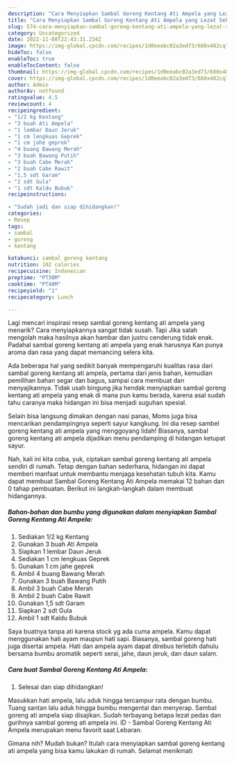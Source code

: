 ```yaml
---
description: "Cara Menyiapkan Sambal Goreng Kentang Ati Ampela yang Lezat Sekali"
title: "Cara Menyiapkan Sambal Goreng Kentang Ati Ampela yang Lezat Sekali"
slug: 574-cara-menyiapkan-sambal-goreng-kentang-ati-ampela-yang-lezat-sekali
category: Uncategorized
date: 2022-11-08T22:43:31.234Z
image: https://img-global.cpcdn.com/recipes/1d0eeabc02a3ed73/680x482cq70/sambal-goreng-kentang-ati-ampela-foto-resep-utama.jpg
hideToc: false
enableToc: true
enableTocContent: false
thumbnail: https://img-global.cpcdn.com/recipes/1d0eeabc02a3ed73/680x482cq70/sambal-goreng-kentang-ati-ampela-foto-resep-utama.jpg
cover: https://img-global.cpcdn.com/recipes/1d0eeabc02a3ed73/680x482cq70/sambal-goreng-kentang-ati-ampela-foto-resep-utama.jpg
author: Admin
authorAv: notfound
ratingvalue: 4.5
reviewcount: 4
recipeingredient:
- "1/2 kg Kentang"
- "3 buah Ati Ampela"
- "1 lembar Daun Jeruk"
- "1 cm lengkuas Geprek"
- "1 cm jahe geprek"
- "4 buang Bawang Merah"
- "3 buah Bawang Putih"
- "3 buah Cabe Merah"
- "2 buah Cabe Rawit"
- "1,5 sdt Garam"
- "2 sdt Gula"
- "1 sdt Kaldu Bubuk"
recipeinstructions:

- "Sudah jadi dan siap dihidangkan!"
categories:
- Resep
tags:
- sambal
- goreng
- kentang

katakunci: sambal goreng kentang 
nutrition: 102 calories
recipecuisine: Indonesian
preptime: "PT30M"
cooktime: "PT40M"
recipeyield: "1"
recipecategory: Lunch

---
```



Lagi mencari inspirasi resep sambal goreng kentang ati ampela yang menarik? Cara menyiapkannya sangat tidak susah. Tapi Jika salah mengolah maka hasilnya akan hambar dan justru cenderung tidak enak. Padahal sambal goreng kentang ati ampela yang enak harusnya Kan punya aroma dan rasa yang dapat memancing selera kita.


Ada beberapa hal yang sedikit banyak mempengaruhi kualitas rasa dari sambal goreng kentang ati ampela, pertama dari jenis bahan, kemudian pemilihan bahan segar dan bagus, sampai cara membuat dan menyajikannya. Tidak usah bingung jika hendak menyiapkan sambal goreng kentang ati ampela yang enak di mana pun kamu berada, karena asal sudah tahu caranya maka hidangan ini bisa menjadi suguhan spesial.

Selain bisa langsung dimakan dengan nasi panas, Moms juga bisa mencarikan pendampingnya seperti sayur kangkung. Ini dia resep sambel goreng kentang ati ampela yang menggoyang lidah! Biasanya, sambal goreng kentang ati ampela dijadikan menu pendamping di hidangan ketupat sayur.


Nah, kali ini kita coba, yuk, ciptakan sambal goreng kentang ati ampela sendiri di rumah. Tetap dengan bahan sederhana, hidangan ini dapat memberi manfaat untuk membantu menjaga kesehatan tubuh kita. Kamu dapat membuat Sambal Goreng Kentang Ati Ampela memakai 12 bahan dan 0 tahap pembuatan. Berikut ini langkah-langkah dalam membuat hidangannya.

<!--inarticleads1-->

##### Bahan-bahan dan bumbu yang digunakan dalam menyiapkan Sambal Goreng Kentang Ati Ampela:

1. Sediakan 1/2 kg Kentang
1. Gunakan 3 buah Ati Ampela
1. Siapkan 1 lembar Daun Jeruk
1. Sediakan 1 cm lengkuas Geprek
1. Gunakan 1 cm jahe geprek
1. Ambil 4 buang Bawang Merah
1. Gunakan 3 buah Bawang Putih
1. Ambil 3 buah Cabe Merah
1. Ambil 2 buah Cabe Rawit
1. Gunakan 1,5 sdt Garam
1. Siapkan 2 sdt Gula
1. Ambil 1 sdt Kaldu Bubuk


Saya buatnya tanpa ati karena stock yg ada cuma ampela. Kamu dapat menggunakan hati ayam maupun hati sapi. Biasanya, sambal goreng hati juga disertai ampela. Hati dan ampela ayam dapat direbus terlebih dahulu bersama bumbu aromatik seperti serai, jahe, daun jeruk, dan daun salam. 

<!--inarticleads2-->

##### Cara buat Sambal Goreng Kentang Ati Ampela:


1. Selesai dan siap dihidangkan!

Masukkan hati ampela, lalu aduk hingga tercampur rata dengan bumbu. Tuang santan lalu aduk hingga bumbu mengental dan menyerap. Sambal goreng ati ampela siap disajikan. Sudah terbayang betapa lezat pedas dan gurihnya sambal goreng ati ampela ini. ID - Sambal Goreng Kentang Ati Ampela merupakan menu favorit saat Lebaran. 

Gimana nih? Mudah bukan? Itulah cara menyiapkan sambal goreng kentang ati ampela yang bisa kamu lakukan di rumah. Selamat menikmati

